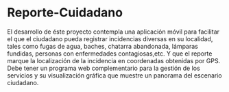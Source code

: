 # Reporte-Cuidadano
El desarrollo de éste proyecto contempla una aplicación móvil para facilitar el que el ciudadano pueda registrar incidencias diversas en su localidad, tales como fugas de agua, baches, chatarra abandonada, lámparas fundidas, personas con enfermedades contagiosas,etc. Y que el reporte marque la localización de la incidencia en coordenadas obtenidas por GPS. Debe tener un programa web complementario para la gestión de los servicios y su visualización gráfica que muestre un panorama del escenario ciudadano.
